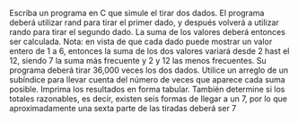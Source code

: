 Escriba un programa en C que simule el tirar dos dados. El programa deberá utilizar rand para tirar el primer dado, y después volverá a utilizar rando para tirar el segundo dado. La suma de los valores deberá entonces ser calculada. Nota: en vista de que cada dado puede mostrar un valor entero de 1 a 6, entonces la suma de los dos valores variará desde 2 hast el 12, siendo 7 la suma más frecuente y 2 y 12 las menos frecuentes. Su programa deberá tirar 36,000 veces los dos dados. Utilice un arreglo de un subíndice para llevar cuenta del número de veces que aparece cada suma posible. Imprima los resultados en forma tabular. También determine si los totales razonables, es decir, existen seis formas de llegar a un 7, por lo que aproximadamente una sexta parte de las tiradas deberá ser 7
